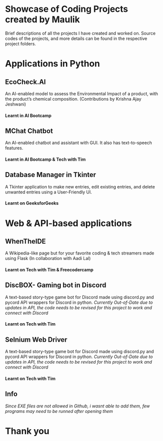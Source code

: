 # Showcase of Coding Projects created by Maulik

Brief descriptions of all the projects I have created and worked on. 
Source codes of the projects, and more details can be found in the respective project folders.

# Applications in Python

## EcoCheck.AI

An AI-enabled model to assess the Environmental Impact of a product, with the product’s chemical composition. (Contributions by Krishna Ajay Jeshwani)

#### Learnt in AI Bootcamp

## MChat Chatbot 

An AI-enabled chatbot and assistant with GUI. It also has text-to-speech features.

#### Learnt in AI Bootcamp & Tech with Tim

## Database Manager in Tkinter

A Tkinter application to make new entries, edit existing entries, and delete unwanted entries using a User-Friendly UI.

#### Learnt on GeeksforGeeks

# Web & API-based applications

## WhenTheIDE

A Wikipedia-like page but for your favorite coding & tech streamers made using Flask (In collaboration with Aadi Lal)

#### Learnt on Tech with Tim & Freecodercamp

## DiscBOX- Gaming bot in Discord

A text-based story-type game bot for Discord made using discord.py and pycord API wrappers for Discord in python.
*Currently Out-of-Date due to updates in API, the code needs to be revised for this project to work and connect with Discord*

#### Learnt on Tech with Tim

## Selnium Web Driver

A text-based story-type game bot for Discord made using discord.py and pycord API wrappers for Discord in python.
*Currently Out-of-Date due to updates in API, the code needs to be revised for this project to work and connect with Discord*

#### Learnt on Tech with Tim


## Info
*Since EXE files are not allowed in Github, i wasnt able to add them, few programs may need to be runned after opening them*

# Thank you
